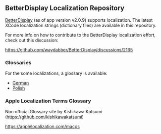 ## BetterDisplay Localization Repository

[BetterDisplay](https://betterdisplay.pro) (as of app version v2.0.9) supports localization. The latest XCode localization strings (dictionary files) are available in this repository.

For more info on how to contribute to the BetterDisplay localization effort, check out this discussion:

https://github.com/waydabber/BetterDisplay/discussions/2165

### Glossaries

For the some localizations, a glossary is available:

- [German](Localization%20Glossary%20German.markdown)
- [Polish](Localization%20Glossary%20Polish.markdown)

### Apple Localization Terms Glossary

Non official Glossary site by Kishikawa Katsumi (https://github.com/kishikawakatsumi)

https://applelocalization.com/macos
